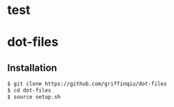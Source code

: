# test
# dot-files

## Installation
```bash
$ git clone https://github.com/griffinqiu/dot-files
$ cd dot-files
$ source setup.sh
```
